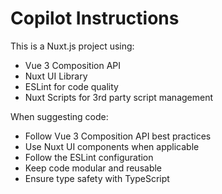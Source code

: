 # Copilot Instructions

<!-- Use this file to provide workspace-specific custom instructions to Copilot. For more details, visit https://code.visualstudio.com/docs/copilot/copilot-customization#_use-a-githubcopilotinstructionsmd-file -->

This is a Nuxt.js project using:
- Vue 3 Composition API
- Nuxt UI Library
- ESLint for code quality
- Nuxt Scripts for 3rd party script management

When suggesting code:
- Follow Vue 3 Composition API best practices
- Use Nuxt UI components when applicable
- Follow the ESLint configuration
- Keep code modular and reusable
- Ensure type safety with TypeScript
